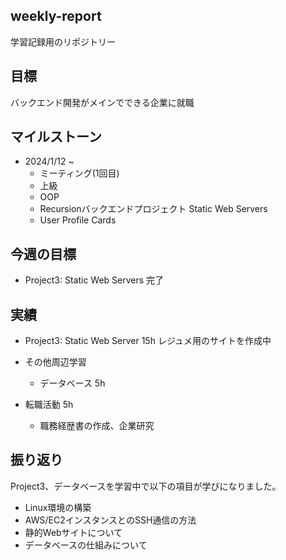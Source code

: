 ## weekly-report
学習記録用のリポジトリー

## 目標
バックエンド開発がメインでできる企業に就職

## マイルストーン
- 2024/1/12 ~
    - ミーティング(1回目)
    - 上級
    - OOP
    - Recursionバックエンドプロジェクト Static Web Servers
    - User Profile Cards

## 今週の目標
- Project3: Static Web Servers 完了

## 実績
- Project3: Static Web Server 15h
    レジュメ用のサイトを作成中

- その他周辺学習
    - データベース 5h

- 転職活動 5h
    - 職務経歴書の作成、企業研究

## 振り返り
Project3、データベースを学習中で以下の項目が学びになりました。
- Linux環境の構築
- AWS/EC2インスタンスとのSSH通信の方法
- 静的Webサイトについて
- データベースの仕組みについて
